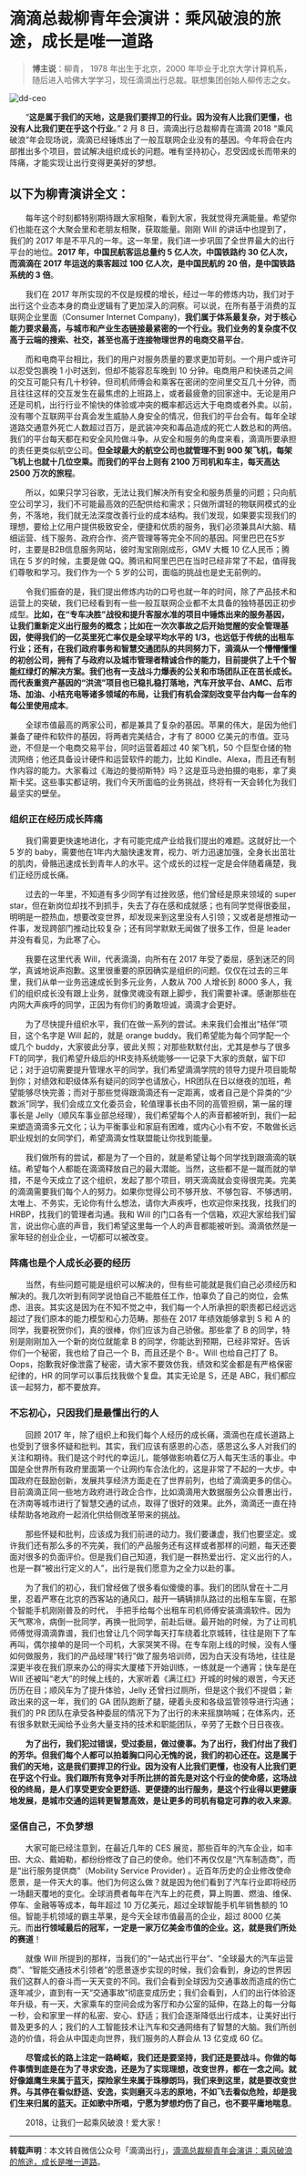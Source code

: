 # 滴滴总裁柳青年会演讲：乘风破浪的旅途，成长是唯一道路

> **博主说**：柳青， 1978 年出生于北京，2000 年毕业于北京大学计算机系，随后进入哈佛大学学习，现任滴滴出行总裁。联想集团创始人柳传志之女。

![dd-ceo](https://github.com/guobinhit/cg-blog/blob/master/images/anecdotes/liuqing/dd-ceo.png)


　　“**这是属于我们的天地，这是我们要捍卫的行业。因为没有人比我们更懂，也没有人比我们更在乎这个行业**。” 2 月 8 日，滴滴出行总裁柳青在滴滴 2018 “乘风破浪”年会现场说，滴滴已经锤炼出了一般互联网企业没有的基因。今年将会在内部推出多个项目，尝试解决组织成长的问题。唯有坚持初心，忍受因成长而带来的阵痛，才能实现让出行变得更美好的梦想。



## 以下为柳青演讲全文：



　　每年这个时刻都特别期待跟大家相聚，看到大家，我就觉得充满能量。希望你们也能在这个大聚会里和老朋友相聚，获取能量。刚刚 Will 的讲话中也提到了，我们的 2017 年是不平凡的一年。这一年里，我们进一步巩固了全世界最大的出行平台的地位。**2017 年，中国民航客运总量约 5 亿人次，中国铁路约 30 亿人次，而滴滴在 2017 年运送的乘客超过 100 亿人次，是中国民航的 20 倍，是中国铁路系统的 3 倍**。

 

　　我们在 2017 年所实现的不仅是规模的增长，经过一年的修炼内功，我们对于出行这个业态本身的商业逻辑有了更加深入的洞察。可以说，在所有基于消费的互联网企业里面（Consumer Internet Company)，**我们属于体系最复杂，对于核心能力要求最高，与城市和产业生态链接最紧密的一个行业。我们业务的复杂度不仅高于云端的搜索、社交，甚至也高于连接物理世界的电商交易平台**。

 

　　而和电商平台相比，我们的用户对服务质量的要求更加苛刻。一个用户或许可以忍受包裹晚 1 小时送到，但却不能容忍车晚到 10 分钟。电商用户和快递员之间的交互可能只有几十秒钟，但司机师傅会和乘客在密闭的空间里交互几十分钟，而且往往这样的交互发生在最焦虑的上班路上，或者最疲惫的回家途中。无论是用户还是司机，出行行业不愉快的体验或冲突的概率都远远大于电商或者外卖。以前，没有哪个互联网平台真会发生威胁人身安全的情况，但我们的平台会有。每年全球道路交通意外死亡人数超过百万，是武装冲突和毒品造成的死亡人数总和的两倍。我们的平台每天都在和安全风险做斗争。从安全和服务的角度来看，滴滴所要承担的责任更类似航空公司。**但全球最大的航空公司也就管理不到 900 架飞机，每架飞机上也就十几位空乘。而我们的平台上则有 2100 万司机和车主，每天高达 2500 万次的旅程**。

 

　　所以，如果只学习谷歌，无法让我们解决所有安全和服务质量的问题；只向航空公司学习，我们不可能最高效的匹配供给和需求；只做所谓轻的物联网模式的业务，不落地，我们就无法深度改善行业的成本结构。我们发现，如果要实现我们的理想，要给上亿用户提供极致安全，便捷和优质的服务，我们必须兼具AI大脑、精细运营、线下服务、政府合作、资产管理等等完全不同的基因。阿里巴巴在5岁时，主要是B2B信息服务网站，彼时淘宝刚刚成形，GMV 大概 10 亿人民币；腾讯在 5 岁的时候，主要是做 QQ。腾讯和阿里巴巴在当时已经非常了不起，值得我们尊敬和学习。我们作为一个 5 岁的公司，面临的挑战也是史无前例的。

 

　　令我们振奋的是，我们提出修炼内功的口号也就一年的时间，除了产品技术和运营上的突破，我们已经看到有一些一般互联网企业都不太具备的独特基因正初步成型。**比如，在“专车决胜”战役和提升客服水准的项目中锤炼出来的服务基因，让我们重新定义出行服务的概念；比如在一次次事故之后开始觉醒的安全管理基因，使得我们的一亿英里死亡率仅是全球平均水平的 1/3，也远低于传统的出租车行业；还有，在我们政府事务和智慧交通团队的共同努力下，滴滴从一个懵懵懂懂的初创公司，拥有了与政府以及城市管理者精诚合作的能力，目前提供了上千个智能红绿灯的解决方案。我们也有一支战斗力爆表的公关和市场团队正在茁长成长。而代表重资产基因的“洪流”项目也已稳扎稳打落地，汽车开放平台、AMC、后市场、加油、小桔充电等诸多领域的布局，让我们有机会深刻改变平台内每一台车的每公里使用成本**。

 

　　全球市值最高的两家公司，都是兼具了复杂的基因。苹果的伟大，是因为他们兼备了硬件和软件的基因，将两者完美结合，才有了 8000 亿美元的市值。亚马逊，不但是一个电商交易平台，同时运营着超过 40 架飞机，50 个巨型仓储的物流网络；他还具备设计硬件和运营软件的能力，比如 Kindle、Alexa，而且还有制作内容的能力。大家看过《海边的曼彻斯特》吗？这是亚马逊拍摄的电影，拿了奥斯卡奖。这些事实都证明，我们今天所面临的业务挑战，终将有一天会转化为我们最坚实的壁垒。



### 组织正在经历成长阵痛



　　我们需要更快速地进化，才有可能完成产业给我们提出的难题。这就好比一个 5 岁的 baby，需要他在1年内大脑快速发育，视力、听力迅速加强，全身长出茁壮的肌肉，骨骼迅速成长到青年人的水平。这个成长的过程一定是会伴随着痛楚，我们正经历成长痛。

 

　　过去的一年里，不知道有多少同学有过挫败感，他们曾经是原来领域的 super star，但在新岗位却找不到抓手，失去了存在感和成就感；也有同学觉得很委屈，明明是一腔热血，想要改变世界，却发现来到这里没有人引领；又或者是想推动一件事，发现跨部门推动比较复杂；还有同学默默无闻做了很多工作，但是 leader 并没有看见，为此寒了心。

 

　　我要在这里代表 Will，代表滴滴，向所有在 2017 年受了委屈，感到迷茫的同学，真诚地说声抱歉。这里很重要的原因确实是组织的问题。仅仅在过去的三年里，我们从单一业务迅速成长到多元业务，人数从 700 人增长到 8000 多人，我们的组织成长没有跟上业务，就像灵魂没有跟上脚步，我们需要补课。感谢那些在内网大声疾呼的同学，正因为有你们的勇敢坦诚，滴滴才会更好。

 

　　为了尽快提升组织水平，我们在做一系列的尝试。未来我们会推出“桔伴”项目，这个名字是 Will 起的，就是 orange buddy。我们希望能为每个同学配一个或几个 buddy，大家彼此分享，彼此关照；对那些默默付出，尤其是参与了很多FT的同学，我们希望升级后的HR支持系统能够一一记录下大家的贡献，留下印记；对于迫切需要提升管理水平的同学，我们希望滴滴学院的领导力提升项目能帮到你；对绩效和职级体系有疑问的同学也请放心，HR团队在日以继夜的加班，希望能够尽快完善；而对于那些觉得跟滴滴还有一定距离，或者自己是个异类的“少数派”同学，我们会成立文化委员会，轮值理事长由不同的高管担纲，第一届的理事长是 Jelly（顺风车事业部总经理），我们希望每个人的声音都被听到，我们一起来塑造滴滴多元文化；认为平衡事业和家庭有困难，或内心小有不安，不敢做长远职业规划的女同学们，希望滴滴女性联盟能让你找到能量。

 

　　我们做所有的尝试，都是为了一个目的，就是希望让每个同学找到跟滴滴的联结。希望每个人都能在滴滴释放自己的最大潜能。当然，这些都不是一蹴而就的举措，不是今天成立了这个组织，发起了那个项目，明天滴滴就会变得很完美。完美的滴滴需要我们每个人的努力。如果你觉得公司不够开放、不够包容、不够透明，太唯上、不务实，无论你有什么想法，请你大声疾呼，也欢迎你来找我，找我们的 HRBP，找我们的管理者沟通。我和 Will 的门口各有一个信箱，欢迎大家给我们留言，说出你心底的声音，我们希望这里每一个人的声音都能被听到。滴滴依然是一家年轻的创业企业，一切都可以被改变。



### 阵痛也是个人成长必要的经历



　　当然，有些问题可能是组织可以解决的，但有些可能就是我们自己必须经历和解决的。我几次听到有同学说怕自己不能胜任工作，怕辜负了自己的岗位，会焦虑、沮丧。其实这是因为在不知不觉之中，我们每一个人所承担的职责都已经远远超过了我们原本的能力模型和心力范畴。那些在 2017 年绩效能够拿到 S 和 A 的同学，我要祝贺你们，真的很棒，你们应该为自己骄傲。那些拿了 B 的同学，特别是刚刚加入一个新的岗位就能拿 B 的同学，你能达到预期，已经非常好。告诉你们一个秘密，我也给了自己一个 B，而且还是个 B-。Will 也给自己打了 B。Oops，抱歉我好像泄露了秘密，请大家不要效仿我，绩效和奖金都是有严格保密纪律的，HR 的同学可以事后找我做个复盘。其实无论是 S，还是 ABC，我们都应该一起努力，都不要放弃。



### 不忘初心，只因我们是最懂出行的人



　　回顾 2017 年，除了组织上和我们每个人经历的成长痛，滴滴也在成长道路上也受到了很多怀疑和批判。其实，我们应该有感恩的心态，感恩这么多人对我们的关注和期待。我们是这个时代的幸运儿，能够做影响着亿万人每天生活的事业。中国是全世界所有政府里面第一个让网约车合法化的，这是非常了不起的一大步。中国政府在鼓励创新，发展共享经济方面走在了世界前列，也给了滴滴更多的信心。目前滴滴正同一些地方政府进行政企合作，比如滴滴用大数据服务公众普惠出行，在济南等城市进行了智慧交通的试点，取得了很好的效果。此外，滴滴还一直在持续帮助各地政府一起消化供给侧改革带来的挑战。



　　那些怀疑和批判，应该成为我们前进的动力。我们要谦虚，我们也要坚定。或许我们还有那么多的不完美，我们的产品服务还有这样或者那样的问题，每天还要面对很多的负面评价。但是我们自己知道，我们是一群热爱出行、定义出行的人，也是一群“被出行定义的人”，出行是我们愿意为之全力以赴的事。



　　为了我们的初心，我们曾经做了很多看似傻傻的事。我们的团队曾在十二月里，忍着严寒在北京的西客站的通风口，敲开一辆辆排队路过的出租车车窗，在那个智能手机刚刚普及的时代， 手把手给每个出租车司机师傅安装滴滴软件。因为天气寒冷，病倒一批同学，再换一批同学，前赴后继。最开始的时候，为了让司机师傅觉得滴滴靠谱，我们也曾让几个同学每天打车绕着北京城转，往往是刚下了车再叫，偶尔接单的是同一个司机，大家哭笑不得。在专车刚上线的时候，没有人懂如何做服务，我们的产品经理“转行”做了服务培训师，因为白天没有场地，往往是深更半夜在我们原来办公的得实大厦楼下开始训练，一练就是一个通宵；快车是在 Will 还被叫“老大”的时候上线的，大家听着《满江红》开城的时候的艰苦，今天还历历在目；顺风车为了提升体验，Jelly 还曾扫过厕所，但是这个我们不提倡；新政出来的这一年，我们的 GA 团队跑断了腿，硬着头皮和各级监管领导进行沟通；我们的 PR 团队在承受各种委屈的情况下为了出行的未来摇旗呐喊；在体系内，还有很多默默无闻给予业务大量支持的技术和职能团队，辛劳了无数个日日夜夜。



　　**为了出行，我们犯过错误，受过委屈，做过傻事。为了出行，我们付出了我们的芳华。但我们每个人都可以拍着胸口问心无愧的说，我们的初心还在。这是属于我们的天地，这是我们要捍卫的行业。因为没有人比我们更懂，也没有人比我们更在乎这个行业。我们跟所有竞争对手所比拼的首先是对这个行业的使命感，这场战役的终局，是人们享受更安全更舒适、更便捷的出行服务，是这个行业得以更健康地发展，是城市交通的运转更智慧高效，是让更多的司机有稳定可靠的收入来源**。



### 坚信自己，不负梦想



　　大家可能已经注意到，在最近几年的 CES 展览，那些百年的汽车企业，如丰田、大众、戴姆勒，都纷纷修改了自己的使命。他们不再仅仅是“汽车制造商”，而是“出行服务提供商”（Mobility Service Provider) 。近百年历史的企业修改使命愿景，是一件天大的事。他们为何这么做？就是因为他们看到了汽车行业即将经历一场翻天覆地的变化。全球消费者每年在汽车上的花费，算上购置、燃油、维保、停车、金融等等成本，每年超过 10 万亿美元，超过全球智能手机年销售额的 10 倍。智能手机领域的霸主苹果，是今天全球市值最高的企业，超过 8000 亿美元。而**出行领域最后的冠军，一定是一家万亿美金市值的企业。这，就是我们所处的赛道**！

 

　　就像 Will 所提到的那样，当我们的“一站式出行平台”、“全球最大的汽车运营商”、“智能交通技术引领者”的愿景逐步实现的时候，我们会看到，身边的世界因我们这群人的奋斗而一天天变的不同。我们会看到全球因为交通事故而造成的伤亡逐年减少，直到有一天“交通事故”彻底变成历史；我们会看到，人们的出行体验逐年升级，有一天，大家乘车的空间会成为客厅和办公室的延伸，在路上的每一分每一秒，会和家里一样的私密、安心、舒适；我们会逐渐降低出行成本，让美好出行普及更多的人；我们的人工智能技术让汽车和交通网络有了智慧的大脑。我们所创造的价值，将会从中国走向世界，我们服务的人群会从 13 亿变成 60 亿。

 

　　**尽管成长的路上注定一路崎岖，我们还是要坚持，我们还是要战斗。你做的每件事情到底是在为了寻求安逸，还是为了实现理想，改变世界，都在一念之间。就好像雄鹰生来属于蓝天，探险家生来属于珠穆朗玛，我们来到这里，就是要改变世界。与其停在看似舒适、安逸，实则磨灭斗志的原地，不如飞去看似危险，却是我们生来归属的蓝天。正如歌中所唱，宁愿为梦想灼伤了自己，也不要平庸地喘息**。



　　2018，让我们一起乘风破浪！爱大家！



----------

**转载声明**：本文转自微信公众号「滴滴出行」，[滴滴总裁柳青年会演讲：乘风破浪的旅途，成长是唯一道路](http://mp.weixin.qq.com/s?__biz=MjM5MTE0NzAzNQ==&mid=2652023227&idx=2&sn=71690a2111d9c15631b3854cd5be914b&chksm=bd5ffccf8a2875d9c8a18a0bd587ca342ae3bab808cddc0ac4a1df1ea9a11733a370697466eb&mpshare=1&scene=23&srcid=0210Oma9yyA19Jq10JbzrgFu#rd)。
